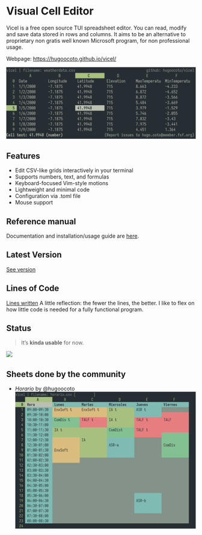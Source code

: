# Visual Cell Editor
Vicel is a free open source TUI spreadsheet editor. You can read, modify and
save data stored in rows and columns. It aims to be an alternative to
proprietary non gratis well known Microsoft program, for non professional usage.

Webpage: https://hugoocoto.github.io/vicel/

![Screenshot](images/image.png)

## Features
* Edit CSV-like grids interactively in your terminal
* Supports numbers, text, and formulas
* Keyboard-focused Vim-style motions
* Lightweight and minimal code
* Configuration via .toml file
* Mouse support

## Reference manual 
Documentation and installation/usage guide are
[here](./docs/vicel_reference.pdf). 

## Latest Version
[See version](./version.txt)

## Lines of Code
[Lines written](./wc.md) A little reflection: the fewer the lines, the better.
I like to flex on how little code is needed for a fully functional program.

## Status
> It’s **kinda usable** for now.

![](https://wakatime.com/badge/user/2a7b4567-ab1f-4fb2-98ff-2b3fdbf94654/project/98a99176-d7a4-48ba-968c-4e410787a98f.svg)

## Sheets done by the community
* *Horario* by @hugoocoto ![](images/image3.png)

